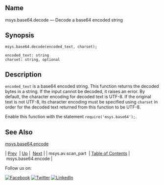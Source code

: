 <a name="lua.ref.msys.base64.decode"></a>
## Name

msys.base64.decode — Decode a base64 encoded string

<a name="idp17565776"></a>
## Synopsis

`msys.base64.decode(encoded_text, charset);`

```
encoded_text: string
charset: string, optional
```
<a name="idp17568800"></a>
## Description

`encoded_text` is a base64 encoded string. This function returns the decoded bytes in a string. If the input cannot be decoded, it raises an error. By default, the character encoding for decoded text is UTF-8\. If the original text is not UTF-8, its character encoding must be specified using `charset` in order for the decoded text returned from this function to be UTF-8.

Enable this function with the statement `require('msys.base64');`.

<a name="idp17572800"></a>
## See Also

[msys.base64.encode](lua.ref.msys.base64.encode.php "msys.base64.encode")

| [Prev](lua.ref.msys.av.scan_part.php)  | [Up](lua.function.details.php) |  [Next](lua.ref.msys.base64.encode.php) |
| msys.av.scan_part  | [Table of Contents](index.php) |  msys.base64.encode |

Follow us on:

[![Facebook](https://support.messagesystems.com/images/icon-facebook.png)](http://www.facebook.com/messagesystems) [![Twitter](https://support.messagesystems.com/images/icon-twitter.png)](http://twitter.com/#!/MessageSystems) [![LinkedIn](https://support.messagesystems.com/images/icon-linkedin.png)](http://www.linkedin.com/company/message-systems)